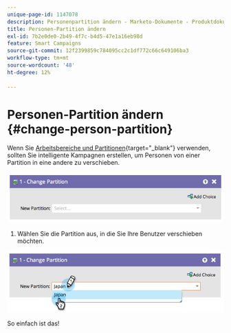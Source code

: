 ```yaml
---
unique-page-id: 1147078
description: Personenpartition ändern - Marketo-Dokumente - Produktdokumentation
title: Personen-Partition ändern
exl-id: 7b2e0de0-2b49-4f7c-b4d5-47e1a16eb98d
feature: Smart Campaigns
source-git-commit: 12f2399859c784095cc2c1df772c66c649106ba3
workflow-type: tm+mt
source-wordcount: '48'
ht-degree: 12%

---
```


# Personen-Partition ändern {#change-person-partition}

Wenn Sie [Arbeitsbereiche und Partitionen](/help/marketo/product-docs/administration/workspaces-and-person-partitions/understanding-workspaces-and-person-partitions.md){target="_blank"} verwenden, sollten Sie intelligente Kampagnen erstellen, um Personen von einer Partition in eine andere zu verschieben.

![](assets/change-person-partition-1.png)

1. Wählen Sie die Partition aus, in die Sie Ihre Benutzer verschieben möchten.

![](assets/change-person-partition-2.png)

So einfach ist das!
